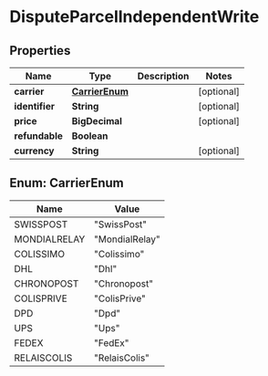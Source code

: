 

# DisputeParcelIndependentWrite



## Properties

| Name | Type | Description | Notes |
|------------ | ------------- | ------------- | -------------|
|**carrier** | [**CarrierEnum**](#CarrierEnum) |  |  [optional] |
|**identifier** | **String** |  |  [optional] |
|**price** | **BigDecimal** |  |  [optional] |
|**refundable** | **Boolean** |  |  |
|**currency** | **String** |  |  [optional] |



## Enum: CarrierEnum

| Name | Value |
|---- | -----|
| SWISSPOST | &quot;SwissPost&quot; |
| MONDIALRELAY | &quot;MondialRelay&quot; |
| COLISSIMO | &quot;Colissimo&quot; |
| DHL | &quot;Dhl&quot; |
| CHRONOPOST | &quot;Chronopost&quot; |
| COLISPRIVE | &quot;ColisPrive&quot; |
| DPD | &quot;Dpd&quot; |
| UPS | &quot;Ups&quot; |
| FEDEX | &quot;FedEx&quot; |
| RELAISCOLIS | &quot;RelaisColis&quot; |



